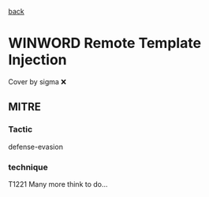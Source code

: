 [back](../index.md)
# WINWORD Remote Template Injection
Cover by sigma :x: 
## MITRE
### Tactic
defense-evasion
### technique
T1221
Many more think to do...